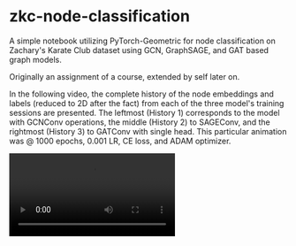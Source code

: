 # zkc-node-classification
A simple notebook utilizing PyTorch-Geometric for node classification on Zachary's Karate Club dataset using GCN, GraphSAGE, and GAT based graph models.

Originally an assignment of a course, extended by self later on.

In the following video, the complete history of the node embeddings and labels (reduced to 2D after the fact) from each of the three model's training sessions are presented. The leftmost (History 1) corresponds to the model with GCNConv operations, the middle (History 2) to SAGEConv, and the rightmost (History 3) to GATConv with single head. This particular animation was @ 1000 epochs, 0.001 LR, CE loss, and ADAM optimizer.

<video src=outputs/1000-epochs_0.001-lr_CE-loss_ADAM-opt.mp4, alt="side-by-side-model-animations"></video>
